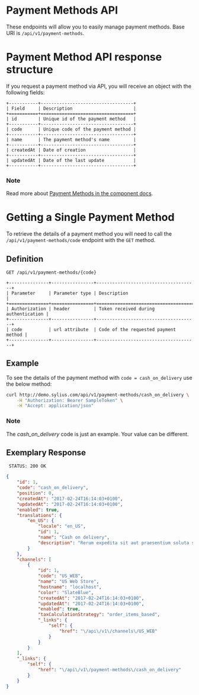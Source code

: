 # Payment Methods API

These endpoints will allow you to easily manage payment methods. Base URI is `/api/v1/payment-methods`.

# Payment Method API response structure

If you request a payment method via API, you will receive an object with the following fields:

```text
+-----------+-----------------------------------+
| Field     | Description                       |
+===========+===================================+
| id        | Unique id of the payment method   |
+-----------+-----------------------------------+
| code      | Unique code of the payment method |
+-----------+-----------------------------------+
| name      | The payment method's name         |
+-----------+-----------------------------------+
| createdAt | Date of creation                  |
+-----------+-----------------------------------+
| updatedAt | Date of the last update           |
+-----------+-----------------------------------+
```

### **Note**

Read more about [Payment Methods in the component docs](https://docs.sylius.com/en/latest/components_and_bundles/components/Payment/models.html).

# Getting a Single Payment Method

To retrieve the details of a payment method you will need to call the ``/api/v1/payment-methods/code`` endpoint with the ``GET`` method.

## Definition

```text
GET /api/v1/payment-methods/{code}
```

```text
+---------------+----------------+--------------------------------------+
| Parameter     | Parameter type | Description                          |
+===============+================+======================================+
| Authorization | header         | Token received during authentication |
+---------------+----------------+--------------------------------------+
| code          | url attribute  | Code of the requested payment method |
+---------------+----------------+--------------------------------------+
```

## Example

To see the details of the payment method with ``code = cash_on_delivery`` use the below method:

```bash
curl http://demo.sylius.com/api/v1/payment-methods/cash_on_delivery \
    -H "Authorization: Bearer SampleToken" \
    -H "Accept: application/json"
```

### **Note**

The *cash_on_delivery* code is just an example. Your value can be different.

## Exemplary Response

```text
 STATUS: 200 OK
```

```json
{
    "id": 1,
    "code": "cash_on_delivery",
    "position": 0,
    "createdAt": "2017-02-24T16:14:03+0100",
    "updatedAt": "2017-02-24T16:14:03+0100",
    "enabled": true,
    "translations": {
        "en_US": {
            "locale": "en_US",
            "id": 1,
            "name": "Cash on delivery",
            "description": "Rerum expedita sit aut praesentium soluta sint aperiam."
        }
    },
    "channels": [
        {
            "id": 1,
            "code": "US_WEB",
            "name": "US Web Store",
            "hostname": "localhost",
            "color": "SlateBlue",
            "createdAt": "2017-02-24T16:14:03+0100",
            "updatedAt": "2017-02-24T16:14:03+0100",
            "enabled": true,
            "taxCalculationStrategy": "order_items_based",
            "_links": {
                "self": {
                    "href": "\/api\/v1\/channels\/US_WEB"
                }
            }
        }
    ],
    "_links": {
        "self": {
            "href": "\/api\/v1\/payment-methods\/cash_on_delivery"
        }
    }
}
```
